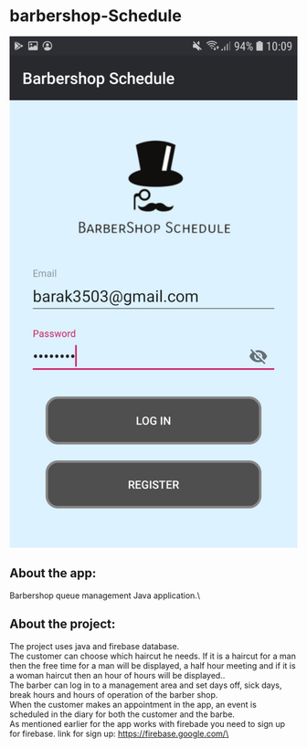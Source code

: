 # barbershop-Schedule

![Log in screen](https://github.com/barak03/barbershop-Schedule/blob/master/images/customer%20log%20in.jpg)


## About the app:
Barbershop queue management Java application.\


## About the project:
The project uses java and firebase database.\
The customer can choose which haircut he needs. If it is a haircut for a man then the free time for a man will be displayed, a half hour meeting and if it is a woman haircut then an hour of hours will be displayed..\
The barber can log in to a management area and set days off, sick days, break hours and hours of operation of the barber shop.\
When the customer makes an appointment in the app, an event is scheduled in the diary for both the customer and the barbe.\
As mentioned earlier for the app works with firebade you need to sign up for firebase. link for sign up: https://firebase.google.com/\



